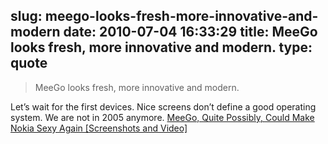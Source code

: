 slug: meego-looks-fresh-more-innovative-and-modern
date: 2010-07-04 16:33:29
title: MeeGo looks fresh, more innovative and modern.
type: quote
---

> MeeGo looks fresh, more innovative and modern.

Let’s wait for the first devices. Nice screens don’t define a good operating system. We are not in 2005 anymore. [MeeGo, Quite Possibly, Could Make Nokia Sexy Again [Screenshots and Video]](http://thenextweb.com/mobile/2010/07/01/meego-quite-possibly-could-make-nokia-sexy-again-screenshots-and-video/)
